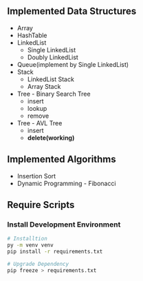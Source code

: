 ## Implemented Data Structures
* Array
* HashTable
* LinkedList
  * Single LinkedList
  * Doubly LinkedList
* Queue(implement by Single LinkedList)
* Stack
  * LinkedList Stack
  * Array Stack
* Tree - Binary Search Tree
  * insert
  * lookup
  * remove
* Tree - AVL Tree
  * insert
  * **delete(working)**

## Implemented Algorithms
* Insertion Sort
* Dynamic Programming - Fibonacci

## Require Scripts

### Install Development Environment
``` sh
# Installtion
py -m venv venv
pip install -r requirements.txt

# Upgrade Dependency
pip freeze > requirements.txt
```
